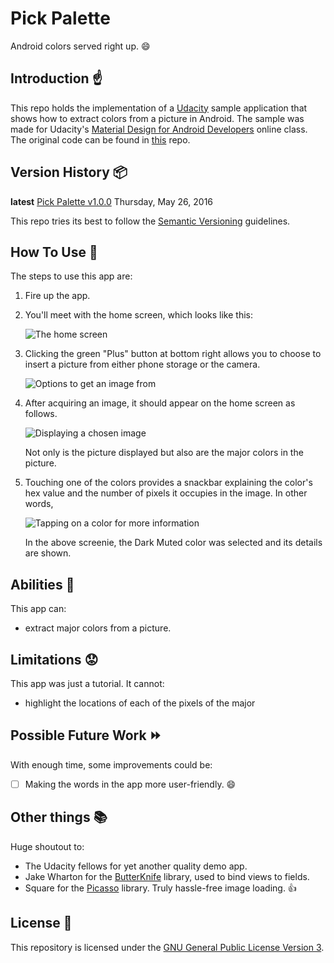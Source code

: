 # Pick Palette

Android colors served right up. :smile:

## Introduction :point_up:

This repo holds the implementation of a [Udacity](https://www.udacity.com/) sample application that shows how to extract colors from a picture in Android. The sample was made for Udacity's [Material Design for Android Developers](https://www.udacity.com/course/material-design-for-android-developers--ud862) online class. The original code can be found in [this](https://github.com/udacity/ud862-samples) repo.

## Version History :package:

**latest** 	[Pick Palette v1.0.0](https://github.com/joshua-kairu/pick-palette/releases/download/v.1.0.0/Pick-Palette-v1.0.0.apk) 	Thursday, May 26, 2016

This repo tries its best to follow the [Semantic Versioning](http://semver.org/) guidelines.

## How To Use :wrench:

The steps to use this app are:

1. Fire up the app.

2. You'll meet with the home screen, which looks like this:

	![The home screen](screenshots/main-activity-start-2016-05-26-230327.png) 

3. Clicking the green "Plus" button at bottom right allows you to choose to insert a picture from either phone storage or the camera.

	![Options to get an image from](screenshots/main-activity-choosing-an-image-2016-05-26-230356.png) 

4. After acquiring an image, it should appear on the home screen as follows.

	![Displaying a chosen image](screenshots/main-activity-display-color-info-2016-05-26-230504.png) 

	Not only is the picture displayed but also are the major colors in the picture.

5. Touching one of the colors provides a snackbar explaining the color's hex value and the number of pixels it occupies in the image. In other words,

	![Tapping on a color for more information](screenshots/main-activity-display-color-info-selected-dark-muted-2016-05-26-230504.png) 

	In the above screenie, the Dark Muted color was selected and its details are shown.

## Abilities :muscle:

This app can:
* extract major colors from a picture.

## Limitations :worried:

This app was just a tutorial. It cannot:
* highlight the locations of each of the pixels of the major 

## Possible Future Work :fast_forward:

With enough time, some improvements could be:
- [ ] Making the words in the app more user-friendly. :smile:

## Other things :books:

Huge shoutout to:
* The Udacity fellows for yet another quality demo app.
* Jake Wharton for the [ButterKnife](http://jakewharton.github.io/butterknife/) library, used to bind views to fields.
* Square for the [Picasso](http://square.github.io/picasso/) library. Truly hassle-free image loading. :+1:

## License :lock_with_ink_pen:

This repository is licensed under the [GNU General Public License Version 3](http://www.gnu.org/licenses/gpl-3.0.en.html).
